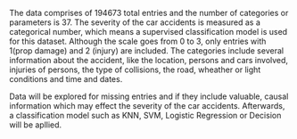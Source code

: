 The data comprises of 194673 total entries and the number of categories or parameters is 37. The severity of the car accidents is measured as a categorical number, which means a supervised classification model is used for this dataset. Although the scale goes from 0 to 3, only entries with 1(prop damage) and 2 (injury) are included. The categories include several information about the accident, like the location, persons and cars involved, injuries of persons, the type of collisions, the road, wheather or light conditions and time and dates.

Data will be explored for missing entries and if they include valuable, causal information which may effect the severity of the car accidents. Afterwards, a classification model such as KNN, SVM, Logistic Regression or Decision will be apllied.
